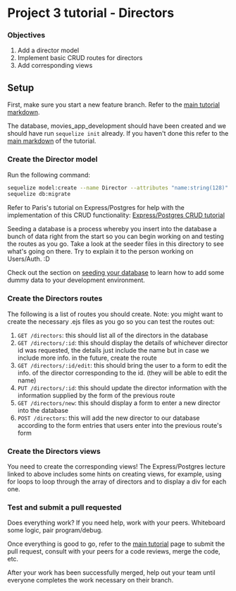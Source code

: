 # Project 3 tutorial - Directors

### Objectives
1. Add a director model
2. Implement basic CRUD routes for directors
3. Add corresponding views

## Setup

First, make sure you start a new feature branch. Refer to the [main tutorial markdown](README.md#Feature-Development).

The database, movies_app_development should have been created and we should have run `sequelize init` already. If you haven't done this refer to the [main markdown](README.md#Install-Sequelize) of the tutorial.

### Create the Director model

Run the following command:

```bash
sequelize model:create --name Director --attributes "name:string(128)"
sequelize db:migrate
```

Refer to Paris's tutorial on Express/Postgres for help with the implementation of this CRUD functionality: [Express/Postgres CRUD tutorial](https://github.com/ga-students/WDI_HAKUNA_MATATA/blob/master/unit03/w08_d04/lecture/express-and-postgres/express-and-postgres.md)

Seeding a database is a process whereby you insert into the database a bunch of data right from the start so you can begin working on and testing the routes as you go. Take a look at the seeder files in this directory to see what's going on there. Try to explain it to the person working on Users/Auth. :D

Check out the section on [seeding your database](seeds/README.md) to learn how
to add some dummy data to your development environment.

### Create the Directors routes

The following is a list of routes you should create. Note: you might want to create the necessary .ejs files as you go so you can test the routes out:

1. `GET /directors`: this should list all of the directors in the database
2. `GET /directors/:id`: this should display the details of whichever director id was requested, the details just include the name but in case we include more info. in the future, create the route
3.  `GET /directors/:id/edit`: this should bring the user to a form to edit the info. of the director corresponding to the id. (they will be able to edit the name)
4. `PUT /directors/:id`: this should update the director information with the information supplied by the form of the previous route
5.  `GET /directors/new`: this should display a form to enter a new director into the database
6. `POST /directors`: this will add the new director to our database according to the form entries that users enter into the previous route's form

### Create the Directors views

You need to create the corresponding views! The Express/Postgres lecture linked to above includes some hints on creating views, for example, using for loops to loop through the array of directors and to display a div for each one.

### Test and submit a pull requested

Does everything work? If you need help, work with your peers. Whiteboard some logic, pair program/debug.

Once everything is good to go, refer to the [main tutorial](README.md#code-review-and-merging) page to submit the pull request, consult with your peers for a code reviews, merge the code, etc.

After your work has been successfully merged, help out your team until everyone completes the work necessary on their branch.
